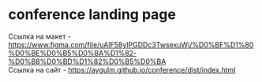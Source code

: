 # conference landing page

Ссылка на макет - https://www.figma.com/file/uAlF58yIPGDDc3TwsexuWj/%D0%BF%D1%80%D0%BE%D0%B5%D0%BA%D1%82-%D0%B8%D0%BD%D1%82%D0%B5%D0%BA  
Ссылка на сайт - https://aygulm.github.io/conference/dist/index.html
